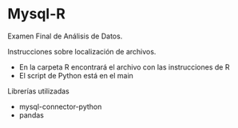 # Mysql-R
Examen Final de Análisis de Datos.

Instrucciones sobre localización de archivos. 

- En la carpeta R encontrará el archivo con las instrucciones de R
- El script de Python está en el main

Librerías utilizadas

- mysql-connector-python
- pandas
